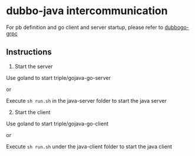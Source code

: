 # dubbo-java intercommunication

For pb definition and go client and server startup, please refer to [dubbogo-grpc](../dubbogo-grpc/README.md)

## Instructions

1. Start the server

Use goland to start triple/gojava-go-server

or

Execute `sh run.sh` in the java-server folder to start the java server

2. Start the client

Use goland to start triple/gojava-go-client

or

Execute `sh run.sh` under the java-client folder to start the java client

